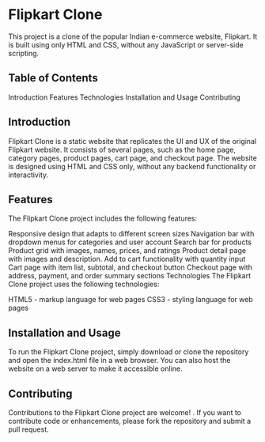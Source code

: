 # Flipkart Clone
This project is a clone of the popular Indian e-commerce website, Flipkart. It is built using only HTML and CSS, without any JavaScript or server-side scripting.

## Table of Contents
Introduction
Features
Technologies
Installation and Usage
Contributing

## Introduction
Flipkart Clone is a static website that replicates the UI and UX of the original Flipkart website. It consists of several pages, such as the home page, category pages, product pages, cart page, and checkout page. The website is designed using HTML and CSS only, without any backend functionality or interactivity.

## Features
The Flipkart Clone project includes the following features:

Responsive design that adapts to different screen sizes
Navigation bar with dropdown menus for categories and user account
Search bar for products
Product grid with images, names, prices, and ratings
Product detail page with images and description.
Add to cart functionality with quantity input
Cart page with item list, subtotal, and checkout button
Checkout page with address, payment, and order summary sections
Technologies
The Flipkart Clone project uses the following technologies:

HTML5 - markup language for web pages
CSS3 - styling language for web pages

## Installation and Usage
To run the Flipkart Clone project, simply download or clone the repository and open the index.html file in a web browser. You can also host the website on a web server to make it accessible online.


## Contributing
Contributions to the Flipkart Clone project are welcome! . If you want to contribute code or enhancements, please fork the repository and submit a pull request.


